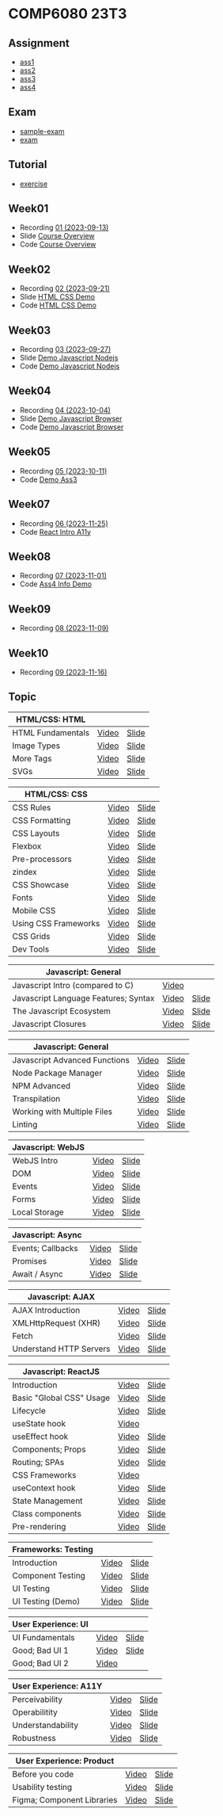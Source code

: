 # COMP6080 23T3

## Assignment
- [ass1](./ass1/)
- [ass2](./ass2/)
- [ass3](https://github.com/EnmmmmOvO/Slackr)
- [ass4](https://github.com/EnmmmmOvO/Airbnb)

## Exam
- [sample-exam]()
- [exam]()

## Tutorial
- [exercise](./exercises/)

## Week01
- Recording [01 (2023-09-13)](https://www.youtube.com/watch?v=md5dFhBw3s0&list=PLt4WIqcTn9kL18bLv6_bLqMv1dwvRCOiy&index=65)  
- Slide [Course Overview](./slide/1.1-course-overview.pdf)  
- Code [Course Overview](./lecture-code/course-overview/myfile.html)

## Week02
- Recording [02 (2023-09-21)](https://www.youtube.com/watch?v=WI3zlPf5btQ&list=PLt4WIqcTn9kL18bLv6_bLqMv1dwvRCOiy&index=66)  
- Slide [HTML CSS Demo](./slide/2.1-html-css-demo.pdf)  
- Code [HTML CSS Demo](./lecture-code/html-css-demo/)  

## Week03
- Recording [03 (2023-09-27)](https://www.youtube.com/watch?v=cNCUR3YeqRI&list=PLt4WIqcTn9kL18bLv6_bLqMv1dwvRCOiy&index=67)  
- Slide [Demo Javascript Nodejs](./slide/3.1-demo-javascript-nodejs.pdf)  
- Code [Demo Javascript Nodejs](./lecture-code/demo-javascript-nodejs/)  

## Week04
- Recording [04 (2023-10-04)](https://www.youtube.com/watch?v=zUiqFxocO_A&list=PLt4WIqcTn9kL18bLv6_bLqMv1dwvRCOiy&index=68)  
- Slide [Demo Javascript Browser](./slide/4.1-demo-javascript-browser.pdf)  
- Code [Demo Javascript Browser](./lecture-code/demo-javascript-browser/)

## Week05
- Recording [05 (2023-10-11)](https://www.youtube.com/watch?v=Yhil4fNN1EE&list=PLt4WIqcTn9kL18bLv6_bLqMv1dwvRCOiy&index=69)  
- Code [Demo Ass3](./lecture-code/demo-ass3/)

## Week07
- Recording [06 (2023-11-25)](https://www.youtube.com/watch?v=SO-MvkGeVDg&list=PLt4WIqcTn9kL18bLv6_bLqMv1dwvRCOiy&index=70)  
- Code [React Intro A11y](./lecture-code/demo-react-intro-a11y/)

## Week08
- Recording [07 (2023-11-01)](https://www.youtube.com/watch?v=pulLlyHEWnU&list=PLt4WIqcTn9kL18bLv6_bLqMv1dwvRCOiy&index=71)  
- Code [Ass4 Info Demo](./lecture-code/ass4-info-demo/)

## Week09
- Recording [08 (2023-11-09)](https://www.youtube.com/watch?v=h8R9ws-7MkU&list=PLt4WIqcTn9kL18bLv6_bLqMv1dwvRCOiy&index=72)  

## Week10
- Recording [09 (2023-11-16)](https://www.youtube.com/watch?v=dfnAxppaGyo&list=PLt4WIqcTn9kL18bLv6_bLqMv1dwvRCOiy&index=73)  

## Topic
|HTML/CSS: HTML| | |
| ---- | ---- | ---- |
|HTML Fundamentals |[Video](https://www.youtube.com/watch?v=hVtm2M08IX4&list=PLt4WIqcTn9kL18bLv6_bLqMv1dwvRCOiy&index=1)|[Slide](./slide/html-fundamentals.pdf)|
|Image Types |[Video](https://www.youtube.com/watch?v=bAPjwHmhSlA&list=PLt4WIqcTn9kL18bLv6_bLqMv1dwvRCOiy&index=2)|[Slide](./slide/html-images-all.pdf)|
|More Tags |[Video](https://www.youtube.com/watch?v=RmG5rKtGWz0&list=PLt4WIqcTn9kL18bLv6_bLqMv1dwvRCOiy&index=3)|[Slide](./slide/html-more-tags.pdf)|
|SVGs |[Video](https://www.youtube.com/watch?v=B9DOIqsZBRc&list=PLt4WIqcTn9kL18bLv6_bLqMv1dwvRCOiy&index=4)|[Slide](./slide/html-images-svg.pdf)|

|HTML/CSS: CSS| | |
| ---- | ---- | ---- |
|CSS Rules |[Video](https://www.youtube.com/watch?v=gMwaR_QTVMk&list=PLt4WIqcTn9kL18bLv6_bLqMv1dwvRCOiy&index=5)|[Slide](./slide/css-rules.pdf)|
|CSS Formatting |[Video](https://www.youtube.com/watch?v=vtQmOxGIDOY&list=PLt4WIqcTn9kL18bLv6_bLqMv1dwvRCOiy&index=6)|[Slide](./slide/css-formatting.pdf)|
|CSS Layouts |[Video](https://www.youtube.com/watch?v=ADdfUTAPHBU&list=PLt4WIqcTn9kL18bLv6_bLqMv1dwvRCOiy&index=7)|[Slide](./slide/css-layouts.pdf)|
|Flexbox |[Video](https://www.youtube.com/watch?v=VB27I2CZjhs&list=PLt4WIqcTn9kL18bLv6_bLqMv1dwvRCOiy&index=8)|[Slide](./slide/css-flexbox.pdf)|
|Pre-processors |[Video](https://www.youtube.com/watch?v=C2em7seBqQw&list=PLt4WIqcTn9kL18bLv6_bLqMv1dwvRCOiy&index=9)|[Slide](./slide/css-preprocessors.pdf)|
|zindex |[Video](https://www.youtube.com/watch?v=IbrX_XkZwzg&list=PLt4WIqcTn9kL18bLv6_bLqMv1dwvRCOiy&index=10)|[Slide](./slide/css-zindex.pdf)|
|CSS Showcase |[Video](https://www.youtube.com/watch?v=1BdpoF_nicc&list=PLt4WIqcTn9kL18bLv6_bLqMv1dwvRCOiy&index=11)|[Slide](https://www.canva.com/design/DAELVMsc5cM/TVr6W-yfOfHyMFHetsYilg/view?utm_content=DAELVMsc5cM&utm_campaign=designshare&utm_medium=link&utm_source=viewer)|
|Fonts |[Video](https://www.youtube.com/watch?v=Ibzw3FwphtQ&list=PLt4WIqcTn9kL18bLv6_bLqMv1dwvRCOiy&index=12)|[Slide](./slide/css-fonts.pdf)|
|Mobile CSS |[Video](https://www.youtube.com/watch?v=_y685mv45NE&list=PLt4WIqcTn9kL18bLv6_bLqMv1dwvRCOiy&index=13)|[Slide](./slide/css-mobile.pdf)|
|Using CSS Frameworks |[Video](https://www.youtube.com/watch?v=30cftqvJ7p4&list=PLt4WIqcTn9kL18bLv6_bLqMv1dwvRCOiy&index=14)|[Slide](./slide/css-frameworks.pdf)|
|CSS Grids |[Video](https://www.youtube.com/watch?v=Rk813WPtFvM&list=PLt4WIqcTn9kL18bLv6_bLqMv1dwvRCOiy&index=15)|[Slide](https://css-tricks.com/snippets/css/complete-guide-grid/)|
|Dev Tools |[Video](https://www.youtube.com/watch?v=33XUwwuPDbw&list=PLt4WIqcTn9kL18bLv6_bLqMv1dwvRCOiy&index=16)|[Slide](./slide/dev-tools.pdf)|

|Javascript: General| | |
| ---- | ---- | ---- |
|Javascript Intro (compared to C) |[Video](https://www.youtube.com/watch?v=GYGFZVxeVpw&list=PLt4WIqcTn9kL18bLv6_bLqMv1dwvRCOiy&index=17)| |
|Javascript Language Features; Syntax |[Video](https://www.youtube.com/watch?v=EYF_S6nY3Jo&list=PLt4WIqcTn9kL18bLv6_bLqMv1dwvRCOiy&index=18)|[Slide](./slide/javascript-syntax-intro.pdf)|
|The Javascript Ecosystem |[Video](https://www.youtube.com/watch?v=6ozQFDxefXM&list=PLt4WIqcTn9kL18bLv6_bLqMv1dwvRCOiy&index=19)|[Slide](./slide/javascript-ecosystem.pdf)|
|Javascript Closures |[Video](https://www.youtube.com/watch?v=DZuIscirlpU&list=PLt4WIqcTn9kL18bLv6_bLqMv1dwvRCOiy&index=20)|[Slide](./slide/javascript-closures.pdf)|

|Javascript: General| | |
| ---- | ---- | ---- | 
|Javascript Advanced Functions |[Video](https://www.youtube.com/watch?v=KwJTe0txB7E&list=PLt4WIqcTn9kL18bLv6_bLqMv1dwvRCOiy&index=21)|[Slide](./slide/4.1-advanced-functions.pdf)|
|Node Package Manager |[Video](https://www.youtube.com/watch?v=qgA2L1-nwkQ&list=PLt4WIqcTn9kL18bLv6_bLqMv1dwvRCOiy&index=22)|[Slide](./slide/2.1-packages.pdf)|
|NPM Advanced |[Video](https://www.youtube.com/watch?v=He2gxQIcsL0&list=PLt4WIqcTn9kL18bLv6_bLqMv1dwvRCOiy&index=23)|[Slide](./slide/javascript-npm-advanced.pdf)|
|Transpilation |[Video](https://www.youtube.com/watch?v=CpnNTR_jjkk&list=PLt4WIqcTn9kL18bLv6_bLqMv1dwvRCOiy&index=24)|[Slide](./slide/javascript-transpilation.pdf)|
|Working with Multiple Files |[Video](https://www.youtube.com/watch?v=77r7fDPjhSY&list=PLt4WIqcTn9kL18bLv6_bLqMv1dwvRCOiy&index=25)|[Slide](./slide/2.2-multi-file.pdf)|
|Linting |[Video](https://www.youtube.com/watch?v=NyEna3Ty6Yg&list=PLt4WIqcTn9kL18bLv6_bLqMv1dwvRCOiy&index=26)|[Slide](./slide/javascript-linting.pdf)|

|Javascript: WebJS| | |
| ---- | ---- | ---- |
|WebJS Intro |[Video](https://www.youtube.com/watch?v=Shezb0XTBK8&list=PLt4WIqcTn9kL18bLv6_bLqMv1dwvRCOiy&index=27)|[Slide](./slide/javascript-browser-intro.pdf)|
|DOM |[Video](https://www.youtube.com/watch?v=6gn3H4miRmQ&list=PLt4WIqcTn9kL18bLv6_bLqMv1dwvRCOiy&index=28)|[Slide](./slide/javascript-browser-dom.pdf)|
|Events |[Video](https://www.youtube.com/watch?v=SdEfIJrruL0&list=PLt4WIqcTn9kL18bLv6_bLqMv1dwvRCOiy&index=29)|[Slide](./slide/javascript-browser-events.pdf)|
|Forms |[Video](https://www.youtube.com/watch?v=mO8AyWYnEPA&list=PLt4WIqcTn9kL18bLv6_bLqMv1dwvRCOiy&index=30)|[Slide](/slide/javascript-browser-forms.pdf)|
|Local Storage |[Video](https://www.youtube.com/watch?v=51O79YLjYfM&list=PLt4WIqcTn9kL18bLv6_bLqMv1dwvRCOiy&index=31)|[Slide](./slide/javascript-browser-localstorage.pdf)|

|Javascript: Async| | |
| ---- | ---- | ---- |
|Events; Callbacks |[Video](https://www.youtube.com/watch?v=c9vpQY1T19o&list=PLt4WIqcTn9kL18bLv6_bLqMv1dwvRCOiy&index=32&t=1562s)|[Slide](./slide/javascript-async-callbacks.pdf)|
|Promises |[Video](https://www.youtube.com/watch?v=Bc91T9pvgZg&list=PLt4WIqcTn9kL18bLv6_bLqMv1dwvRCOiy&index=33)|[Slide](./slide/javascript-async-promises.pdf)|
|Await / Async |[Video](https://www.youtube.com/watch?v=5MJ99Pavow8&list=PLt4WIqcTn9kL18bLv6_bLqMv1dwvRCOiy&index=34)|[Slide](./slide/javascript-async-await.pdf)|

|Javascript: AJAX| | |
| ---- | ---- | ---- |
|AJAX Introduction |[Video](https://www.youtube.com/watch?v=TkmMIAHnOic&list=PLt4WIqcTn9kL18bLv6_bLqMv1dwvRCOiy&index=35)|[Slide](./slide/ajax-intro.pdf)|
|XMLHttpRequest (XHR) |[Video](https://www.youtube.com/watch?v=nMsH1A3R-vY&list=PLt4WIqcTn9kL18bLv6_bLqMv1dwvRCOiy&index=36)|[Slide](./slide/ajax-xhr.pdf)|
|Fetch |[Video](https://www.youtube.com/watch?v=jQ3zv8hp9qU&list=PLt4WIqcTn9kL18bLv6_bLqMv1dwvRCOiy&index=37)|[Slide](/slide/ajax-fetch.pdf)|
|Understand HTTP Servers |[Video](https://www.youtube.com/watch?v=Nrz4kgXroD0&list=PLt4WIqcTn9kL18bLv6_bLqMv1dwvRCOiy&index=38)|[Slide](./slide/4.2-http-server.pdf)|

|Javascript: ReactJS| | |
| ---- | ---- | ---- |
|Introduction |[Video](https://www.youtube.com/watch?v=pLex6E4FJ84&list=PLt4WIqcTn9kL18bLv6_bLqMv1dwvRCOiy&index=39)|[Slide](./slide/react-intro.pdf)|
|Basic "Global CSS" Usage |[Video](https://www.youtube.com/watch?v=Z0OPBwLu5s0&list=PLt4WIqcTn9kL18bLv6_bLqMv1dwvRCOiy&index=40)|[Slide](./slide/react-css-basic.pdf)|
|Lifecycle |[Video](https://www.youtube.com/watch?v=0fD8eifUKcM&list=PLt4WIqcTn9kL18bLv6_bLqMv1dwvRCOiy&index=41)|[Slide](./slide/react-lifecycle.pdf)|
|useState hook |[Video](https://www.youtube.com/watch?v=iH9ZBaFrFbk&list=PLt4WIqcTn9kL18bLv6_bLqMv1dwvRCOiy&index=42)||
|useEffect hook |[Video](https://www.youtube.com/watch?v=2a_83Qi8DKg&list=PLt4WIqcTn9kL18bLv6_bLqMv1dwvRCOiy&index=43)|[Slide](./slide/react-hooks-effect.pdf)|
|Components; Props |[Video](https://www.youtube.com/watch?v=butLT3spZrc&list=PLt4WIqcTn9kL18bLv6_bLqMv1dwvRCOiy&index=44)|[Slide](/slide/react-components-props.pdf)|
|Routing; SPAs |[Video](https://www.youtube.com/watch?v=vNmE2mYmrMM&list=PLt4WIqcTn9kL18bLv6_bLqMv1dwvRCOiy&index=45)|[Slide](./slide/react-routing-spas.pdf)|
|CSS Frameworks |[Video](https://www.youtube.com/watch?v=o81ktwwig3g&list=PLt4WIqcTn9kL18bLv6_bLqMv1dwvRCOiy&index=46)| |
|useContext hook |[Video](https://www.youtube.com/watch?v=dzHXiiGce7w&list=PLt4WIqcTn9kL18bLv6_bLqMv1dwvRCOiy&index=47)|[Slide](./slide/react-hooks-context.pdf)|
|State Management |[Video](https://www.youtube.com/watch?v=-Ma2CI0QBLA&list=PLt4WIqcTn9kL18bLv6_bLqMv1dwvRCOiy&index=48)|[Slide](./slide/react-state-management.pdf)|
|Class components |[Video](https://www.youtube.com/watch?v=mQ_upnS_4pY&list=PLt4WIqcTn9kL18bLv6_bLqMv1dwvRCOiy&index=49)|[Slide](./slide/react-class-components.pdf)|
|Pre-rendering |[Video](https://www.youtube.com/watch?v=FqsIhxOllMU&list=PLt4WIqcTn9kL18bLv6_bLqMv1dwvRCOiy&index=50)|[Slide](./slide/react-prerendering.pdf)|

|Frameworks: Testing| | |
| ---- | ---- | ---- |
|Introduction |[Video](https://www.youtube.com/watch?v=bNomuwKoUYw&list=PLt4WIqcTn9kL18bLv6_bLqMv1dwvRCOiy&index=51)|[Slide](./slide/testing-intro.pdf)|
|Component Testing |[Video](https://www.youtube.com/watch?v=DthXbNHho9A&list=PLt4WIqcTn9kL18bLv6_bLqMv1dwvRCOiy&index=52)|[Slide](./slide/testing-components.pdf)|
|UI Testing |[Video](https://www.youtube.com/watch?v=jeZv5jgiDyo&list=PLt4WIqcTn9kL18bLv6_bLqMv1dwvRCOiy&index=53)|[Slide](./slide/testing-ui.pdf)|
|UI Testing (Demo) |[Video](https://www.youtube.com/watch?v=wAaMxpOEOGE&list=PLt4WIqcTn9kL18bLv6_bLqMv1dwvRCOiy&index=54)|[Slide](https://gist.github.com/Darianlmj/705f772fb49671954f6c17a76600e8db)|

|User Experience: UI| | |
| ---- | ---- | ---- |
|UI Fundamentals |[Video](https://www.youtube.com/watch?v=W4ii-1wVKP8&list=PLt4WIqcTn9kL18bLv6_bLqMv1dwvRCOiy&index=55)|[Slide](./slide/ui-fundamentals.pdf)|
|Good; Bad UI 1 |[Video](https://www.youtube.com/watch?v=lHnzQXjwNII&list=PLt4WIqcTn9kL18bLv6_bLqMv1dwvRCOiy&index=56)|[Slide](./slide/ui-good-bad-compare.pdf)|
|Good; Bad UI 2 |[Video](https://www.youtube.com/watch?v=42kNxjk2RxQ&list=PLt4WIqcTn9kL18bLv6_bLqMv1dwvRCOiy&index=57)||

|User Experience: A11Y| | |
| ---- | ---- | ---- |
|Perceivability |[Video](https://www.youtube.com/watch?v=6VdZr7b8kUs&list=PLt4WIqcTn9kL18bLv6_bLqMv1dwvRCOiy&index=58)|[Slide](./slide/accessibility-perceivability.pdf)|
|Operabilitity |[Video](https://www.youtube.com/watch?v=MM7OGd5LsQI&list=PLt4WIqcTn9kL18bLv6_bLqMv1dwvRCOiy&index=59)|[Slide](./slide/accessibility-operability.pdf)|
|Understandability |[Video](https://www.youtube.com/watch?v=UzaVzLLRqac&list=PLt4WIqcTn9kL18bLv6_bLqMv1dwvRCOiy&index=60)|[Slide](./slide/accessibility-understandability.pdf)|
|Robustness |[Video](https://www.youtube.com/watch?v=IOqcUzTyeA4&list=PLt4WIqcTn9kL18bLv6_bLqMv1dwvRCOiy&index=61)|[Slide](/slide/accessibility-robustness.pdf)|

|User Experience: Product| | |
| ---- | ---- | ---- |
|Before you code |[Video](https://www.youtube.com/watch?v=CZuJlJJ6e9Y&list=PLt4WIqcTn9kL18bLv6_bLqMv1dwvRCOiy&index=62)|[Slide](./slide/product-before-code.pdf)|
|Usability testing |[Video](https://www.youtube.com/watch?v=TBH2--EmKSw&list=PLt4WIqcTn9kL18bLv6_bLqMv1dwvRCOiy&index=63)|[Slide](./slide/product-usability-testing.pdf)|
|Figma; Component Libraries |[Video](https://www.youtube.com/watch?v=2f5MlPlCDp8&list=PLt4WIqcTn9kL18bLv6_bLqMv1dwvRCOiy&index=64)|[Slide](./slide/product-figma.pdf)|